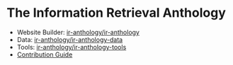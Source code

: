 # The Information Retrieval Anthology

- Website Builder: [ir-anthology/ir-anthology](https://github.com/ir-anthology/ir-anthology)
- Data: [ir-anthology/ir-anthology-data](https://github.com/ir-anthology/ir-anthology-data)
- Tools: [ir-anthology/ir-anthology-tools](https://github.com/ir-anthology/ir-anthology-tools)
- [Contribution Guide](https://github.com/ir-anthology/ir-anthology/blob/master/CONTRIBUTE.md)
